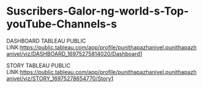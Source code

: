 # Suscribers-Galor-ng-world-s-Top-youTube-Channels-s



DASHBOARD TABLEAU PUBLIC LINK:https://public.tableau.com/app/profile/punithapazhanivel.punithapazhanivel/viz/DASHBOARD_16975275814020/Dashboard1


STORY TABLEAU PUBLIC LINK:https://public.tableau.com/app/profile/punithapazhanivel.punithapazhanivel/viz/STORY_16975278654770/Story1
